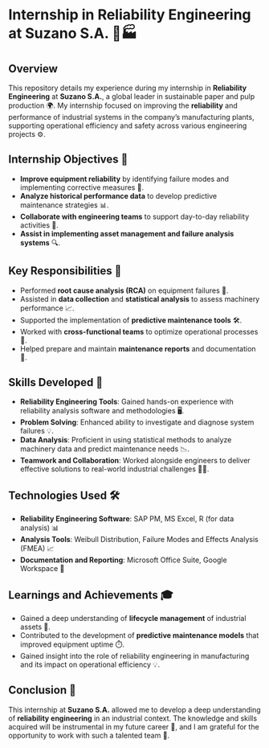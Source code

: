 # Internship in Reliability Engineering at Suzano S.A. 🌿🏭

## Overview
This repository details my experience during my internship in **Reliability Engineering** at **Suzano S.A.**, a global leader in sustainable paper and pulp production 🌍. My internship focused on improving the **reliability** and performance of industrial systems in the company’s manufacturing plants, supporting operational efficiency and safety across various engineering projects ⚙️.

## Internship Objectives 🎯
- **Improve equipment reliability** by identifying failure modes and implementing corrective measures 🔧.
- **Analyze historical performance data** to develop predictive maintenance strategies 📊.
- **Collaborate with engineering teams** to support day-to-day reliability activities 🤝.
- **Assist in implementing asset management and failure analysis systems** 🔍.

## Key Responsibilities 📝
- Performed **root cause analysis (RCA)** on equipment failures 🔎.
- Assisted in **data collection** and **statistical analysis** to assess machinery performance 📈.
- Supported the implementation of **predictive maintenance tools** 🛠️.
- Worked with **cross-functional teams** to optimize operational processes 🤝.
- Helped prepare and maintain **maintenance reports** and documentation 📑.

## Skills Developed 🧠
- **Reliability Engineering Tools**: Gained hands-on experience with reliability analysis software and methodologies 🖥️.
- **Problem Solving**: Enhanced ability to investigate and diagnose system failures 💡.
- **Data Analysis**: Proficient in using statistical methods to analyze machinery data and predict maintenance needs 📉.
- **Teamwork and Collaboration**: Worked alongside engineers to deliver effective solutions to real-world industrial challenges 🧑‍🔧.

## Technologies Used 🛠️
- **Reliability Engineering Software**: SAP PM, MS Excel, R (for data analysis) 📊
- **Analysis Tools**: Weibull Distribution, Failure Modes and Effects Analysis (FMEA) 📈
- **Documentation and Reporting**: Microsoft Office Suite, Google Workspace 📝

## Learnings and Achievements 🎓
- Gained a deep understanding of **lifecycle management** of industrial assets 🔄.
- Contributed to the development of **predictive maintenance models** that improved equipment uptime ⏱️.
- Gained insight into the role of reliability engineering in manufacturing and its impact on operational efficiency 💡.

## Conclusion 🌟
This internship at **Suzano S.A.** allowed me to develop a deep understanding of **reliability engineering** in an industrial context. The knowledge and skills acquired will be instrumental in my future career 🚀, and I am grateful for the opportunity to work with such a talented team 🙏.

